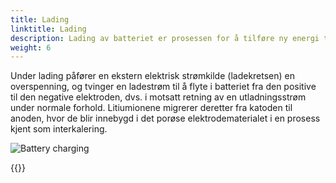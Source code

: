 ```yaml
---
title: Lading
linktitle: Lading
description: Lading av batteriet er prosessen for å tilføre ny energi til batteriet.
weight: 6
---
```

<!-- markdownlint-disable MD033 -->
Under lading påfører en ekstern elektrisk strømkilde (ladekretsen) en overspenning, og tvinger en ladestrøm til å flyte i batteriet fra den positive til den negative elektroden, dvs. i motsatt retning av en utladningsstrøm under normale forhold. Litiumionene migrerer deretter fra katoden til anoden, hvor de blir innebygd i det porøse elektrodematerialet i en prosess kjent som interkalering.

![Battery charging](batteryconceptcharging.drawio.svg "Ladeprosess")

{{<children description="true" />}}

